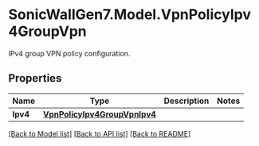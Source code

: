 # SonicWallGen7.Model.VpnPolicyIpv4GroupVpn
IPv4 group VPN policy configuration.

## Properties

Name | Type | Description | Notes
------------ | ------------- | ------------- | -------------
**Ipv4** | [**VpnPolicyIpv4GroupVpnIpv4**](VpnPolicyIpv4GroupVpnIpv4.md) |  | 

[[Back to Model list]](../README.md#documentation-for-models) [[Back to API list]](../README.md#documentation-for-api-endpoints) [[Back to README]](../README.md)

